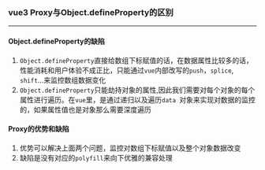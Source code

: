 ### vue3 Proxy与Object.defineProperty的区别
---
#### Object.defineProperty的缺陷
1. `Object.defineProperty`直接给数组下标赋值的话，在数据属性比较多的话，性能消耗和用户体验不成正比，只能通过`vue`内部改写的`push`，`splice`, `shift`...来监控数组数据变化
2. `Object.defineProperty`只能劫持对象的属性,因此我们需要对每个对象的每个属性进行遍历。在`vue`里，是通过递归以及遍历`data `对象来实现对数据的监控的，如果属性值也是对象那么需要深度遍历

#### Proxy的优势和缺陷
1. 优势可以解决上面两个问题，监控对数组下标赋值以及整个对象数据改变
2. 缺陷是没有对应的`polyfill`来向下优雅的兼容处理

